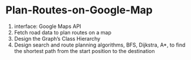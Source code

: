 # Plan-Routes-on-Google-Map

1. interface: Google Maps API
2. Fetch road data to plan routes on a map
3. Design the Graph’s Class Hierarchy
4. Design search and route planning algorithms, BFS, Dijkstra, A*, to find the shortest path from the start position to the destination

